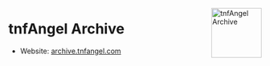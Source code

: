 <a href="https://archive.tnfangel.com/"><img width="100" height="100" alt="tnfAngel Archive" align="right" src="https://github.com/tnfAngel-Archive/.github/assets/57068341/4e7d4079-3697-4c46-8127-19a3bd67130c" /></a>

# tnfAngel Archive
- Website: [archive.tnfangel.com](https://archive.tnfangel.com/)
